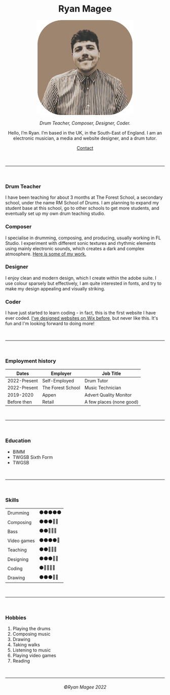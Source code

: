 
<html lang="en" dir="ltr">

<head>
  <meta charset="utf-8">
  <meta name="description" content="This is Ryan Magee's Creative Portfolio">
  <meta name="author" content="Ryan Magee">
  <title>Ryan Magee Creative Portfolio</title>
</head>

<body>
  <center>
    <h1><strong>Ryan Magee</strong></h1>
    <img src="images/Self-portrait rounded.png" alt="Portrait photo of Ryan" height="300">
    <p><em>Drum Teacher, Composer, Designer, Coder.</em></p>
    <p>Hello, I’m Ryan. I’m based in the UK, in the South-East of England. I am an electronic musician, a media and website designer, and a drum tutor.</p>
    <a href="contact.html">Contact</a>
  </center>
  <br><br>
  <hr size="5" noshade>
  <br>

  <h3>Drum Teacher</h3>
  <p>I have been teaching for about 3 months at The Forest School, a secondary school, under the name RM School of Drums. I am planning to expand my student base at this school, go to other schools to get more students, and eventually set up my own
    drum teaching studio.</p>
  <h3>Composer</h3>
  <p>I specialise in drumming, composing, and producing, usually working in FL Studio. I experiment with different sonic textures and rhythmic elements using mainly electronic sounds, which creates a dark and complex atmosphere. <a
      href="https://soundcloud.com/rmage3">Here is some of my work.</a></p>
  <h3>Designer</h3>
  <p>I enjoy clean and modern design, which I create within the adobe suite. I use colour sparsely but effectively, I am quite interested in fonts, and try to make my design appealing and visually striking.</p>
  <h3>Coder</h3>
  <p>I have just started to learn coding - in fact, this is the first website I have ever coded. <a href="https://ryanmagee890.wixsite.com/portfolio">I've designed websites on Wix before,</a> but never like this. It's fun and I'm looking forward to
    doing more!</p>
  <br>
  <hr size="5" noshade>
  <br>

  <h3>Employment history</h3>
  <table cellspacing="20">
    <thead>
      <tr>
        <th>Dates</th>
        <th>Employer</th>
        <th>Job Title</th>
      </tr>
    </thead>
    <tbody>
      <tr>
        <td>2022-Present</td>
        <td>Self-Employed</td>
        <td>Drum Tutor</td>
      </tr>
      <tr>
        <td>2022-Present</td>
        <td>The Forest School</td>
        <td>Music Technician</td>
      </tr>
      <tr>
        <td>2019-2020</td>
        <td>Appen</td>
        <td>Advert Quality Monitor</td>
      </tr>
      <tr>
        <td>Before then</td>
        <td>Retail</td>
        <td>A few places (none good)</td>
      </tr>
    </tbody>
    <tfoot>
    </tfoot>
  </table>
  <br>
  <hr size="5" noshade>
  <br>

  <h3>Education</h3>
  <ul>
    <li>BIMM</li>
    <li>TWGSB Sixth Form</li>
    <li>TWGSB</li>
  </ul>
  <br>
  <hr size="5" noshade>
  <br>


  <h3>Skills</h3>
  <table cellspacing="40">
    <thead>
    </thead>
    <tbody>
      <tr>
        <td>Drumming</td>
        <td>⚫️⚫️⚫️⚫️⚫️</td>
      </tr>
      <tr>
        <td>Composing</td>
        <td>⚫️⚫️⚫️🔘🔘</td>
      </tr>
      <tr>
        <td>Bass</td>
        <td>⚫️⚫️🔘🔘🔘</td>
      </tr>
      <tr>
        <td>Video games</td>
        <td>⚫️⚫️⚫️⚫️🔘</td>
      </tr>
      <tr>
        <td>Teaching</td>
        <td>⚫️⚫️🔘🔘🔘</td>
      </tr>
      <tr>
        <td>Designing</td>
        <td>⚫️⚫️⚫️🔘🔘</td>
      </tr>
      <tr>
        <td>Coding</td>
        <td>⚫️🔘🔘🔘🔘</td>
      </tr>
      <tr>
        <td>Drawing</td>
        <td>⚫️⚫️⚫️🔘🔘</td>
      </tr>
    </tbody>
  </table>
  <br>
  <hr size="5" noshade>
  <br>

  <h3>Hobbies</h3>
  <ol>
    <li>Playing the drums</li>
    <li>Composing music</li>
    <li>Drawing</li>
    <li>Taking walks</li>
    <li>Listening to music</li>
    <li>Playing video games</li>
    <li>Reading</li>
  </ol>
  <br>
  <hr size="5" noshade>
  
  <center>
    <h6>©Ryan Magee 2022</h6>
  </center>
</body>

</html>
